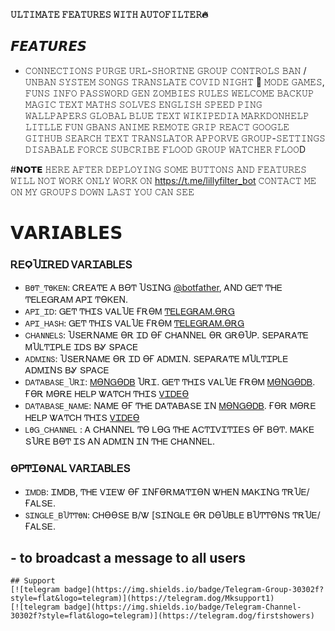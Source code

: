  <b>𝚄𝙻𝚃𝙸𝙼𝙰𝚃𝙴 𝙵𝙴𝙰𝚃𝚄𝚁𝙴𝚂 𝚆𝙸𝚃𝙷 𝙰𝚄𝚃𝙾𝙵𝙸𝙻𝚃𝙴𝚁🔥</b>

## 𝙁𝙀𝘼𝙏𝙐𝙍𝙀𝙎

- 𝙲𝙾𝙽𝙽𝙴𝙲𝚃𝙸𝙾𝙽𝚂
𝙿𝚄𝚁𝙶𝙴
𝚄𝚁𝙻-𝚂𝙷𝙾𝚁𝚃𝙽𝙴
𝙶𝚁𝙾𝚄𝙿 𝙲𝙾𝙽𝚃𝚁𝙾𝙻𝚂
𝙱𝙰𝙽 / 𝚄𝙽𝙱𝙰𝙽 𝚂𝚈𝚂𝚃𝙴𝙼
𝚂𝙾𝙽𝙶𝚂
𝚃𝚁𝙰𝙽𝚂𝙻𝙰𝚃𝙴
𝙲𝙾𝚅𝙸𝙳
𝙽𝙸𝙶𝙷𝚃 🌃 𝙼𝙾𝙳𝙴
𝙶𝙰𝙼𝙴𝚂, 𝙵𝚄𝙽𝚂
𝙸𝙽𝙵𝙾
𝙿𝙰𝚂𝚂𝚆𝙾𝚁𝙳 𝙶𝙴𝙽
𝚉𝙾𝙼𝙱𝙸𝙴𝚂
𝚁𝚄𝙻𝙴𝚂
𝚆𝙴𝙻𝙲𝙾𝙼𝙴
𝙱𝙰𝙲𝙺𝚄𝙿
𝙼𝙰𝙶𝙸𝙲 𝚃𝙴𝚇𝚃
𝙼𝙰𝚃𝙷𝚂 𝚂𝙾𝙻𝚅𝙴𝚂
𝙴𝙽𝙶𝙻𝙸𝚂𝙷
𝚂𝙿𝙴𝙴𝙳
𝙿𝙸𝙽𝙶
𝚆𝙰𝙻𝙻𝙿𝙰𝙿𝙴𝚁𝚂
𝙶𝙻𝙾𝙱𝙰𝙻 𝙱𝙻𝚄𝙴 𝚃𝙴𝚇𝚃
𝚆𝙸𝙺𝙸𝙿𝙴𝙳𝙸𝙰
𝙼𝙰𝚁𝙺𝙳𝙾𝙽𝙷𝙴𝙻𝙿
𝙻𝙸𝚃𝙻𝙻𝙴 𝙵𝚄𝙽
𝙶𝙱𝙰𝙽𝚂
𝙰𝙽𝙸𝙼𝙴
𝚁𝙴𝙼𝙾𝚃𝙴 𝙶𝚁𝙸𝙿
𝚁𝙴𝙰𝙲𝚃
𝙶𝙾𝙾𝙶𝙻𝙴
𝙶𝙸𝚃𝙷𝚄𝙱 𝚂𝙴𝙰𝚁𝙲𝙷
𝚃𝙴𝚇𝚃 𝚃𝚁𝙰𝙽𝚂𝙻𝙰𝚃𝙾𝚁
𝙰𝙿𝙿𝙾𝚁𝚅𝙴
𝙶𝚁𝙾𝚄𝙿-𝚂𝙴𝚃𝚃𝙸𝙽𝙶𝚂
𝙳𝙸𝚂𝙰𝙱𝙰𝙻𝙴
𝙵𝙾𝚁𝙲𝙴 𝚂𝚄𝙱𝙲𝚁𝙸𝙱𝙴
𝙵𝙻𝙾𝙾𝙳
𝙶𝚁𝙾𝚄𝙿 𝚆𝙰𝚃𝙲𝙷𝙴𝚁
𝙵𝙻𝙾𝙾D

#𝗡𝗢𝗧𝗘
𝙷𝙴𝚁𝙴 𝙰𝙵𝚃𝙴𝚁 𝙳𝙴𝙿𝙻𝙾𝚈𝙸𝙽𝙶 𝚂𝙾𝙼𝙴 𝙱𝚄𝚃𝚃𝙾𝙽𝚂 𝙰𝙽𝙳 𝙵𝙴𝙰𝚃𝚄𝚁𝙴𝚂 𝚆𝙸𝙻𝙻 𝙽𝙾𝚃 𝚆𝙾𝚁𝙺 𝙾𝙽𝙻𝚈 𝚆𝙾𝚁𝙺 𝙾𝙽 https://t.me/lillyfilter_bot 𝙲𝙾𝙽𝚃𝙰𝙲𝚃 𝙼𝙴 𝙾𝙽 𝙼𝚈 𝙶𝚁𝙾𝚄𝙿𝚂 𝙳𝙾𝚆𝙽 𝙻𝙰𝚂𝚃 𝚈𝙾𝚄 𝙲𝙰𝙽 𝚂𝙴𝙴

# 𝗩𝗔𝗥𝗜𝗔𝗕𝗟𝗘𝗦

### ᎡᎬϘႮᏆᎡᎬᎠ ᏙᎪᎡᏆᎪᏴᏞᎬՏ
* `ᏴϴͲ_ͲϴᏦᎬΝ`: ᏟᎡᎬᎪͲᎬ Ꭺ ᏴϴͲ ႮՏᏆΝᏀ [@botfather](ᎻͲͲᏢՏ://ͲᎬᏞᎬᏀᎡᎪᎷ.ᎠϴᏀ/botfather), ᎪΝᎠ ᏀᎬͲ ͲᎻᎬ ͲᎬᏞᎬᏀᎡᎪᎷ ᎪᏢᏆ ͲϴᏦᎬΝ.
* `ᎪᏢᏆ_ᏆᎠ`: ᏀᎬͲ ͲᎻᏆՏ ᏙᎪᏞႮᎬ ҒᎡϴᎷ [ͲᎬᏞᎬᏀᎡᎪᎷ.ϴᎡᏀ](ᎻͲͲᏢՏ://ᎷᎽ.ͲᎬᏞᎬᏀᎡᎪᎷ.ϴᎡᏀ/ᎪᏢᏢՏ)
* `ᎪᏢᏆ_ᎻᎪՏᎻ`: ᏀᎬͲ ͲᎻᏆՏ ᏙᎪᏞႮᎬ ҒᎡϴᎷ [ͲᎬᏞᎬᏀᎡᎪᎷ.ϴᎡᏀ](ᎻͲͲᏢՏ://ᎷᎽ.ͲᎬᏞᎬᏀᎡᎪᎷ.ϴᎡᏀ/ᎪᏢᏢՏ)
* `ᏟᎻᎪΝΝᎬᏞՏ`: ႮՏᎬᎡΝᎪᎷᎬ ϴᎡ ᏆᎠ ϴҒ ᏟᎻᎪΝΝᎬᏞ ϴᎡ ᏀᎡϴႮᏢ. ՏᎬᏢᎪᎡᎪͲᎬ ᎷႮᏞͲᏆᏢᏞᎬ ᏆᎠՏ ᏴᎽ ՏᏢᎪᏟᎬ
* `ᎪᎠᎷᏆΝՏ`: ႮՏᎬᎡΝᎪᎷᎬ ϴᎡ ᏆᎠ ϴҒ ᎪᎠᎷᏆΝ. ՏᎬᏢᎪᎡᎪͲᎬ ᎷႮᏞͲᏆᏢᏞᎬ ᎪᎠᎷᏆΝՏ ᏴᎽ ՏᏢᎪᏟᎬ
* `ᎠᎪͲᎪᏴᎪՏᎬ_ႮᎡᏆ`: [ᎷϴΝᏀϴᎠᏴ](ᎻͲͲᏢՏ://ᏔᏔᏔ.ᎷϴΝᏀϴᎠᏴ.ᏟϴᎷ) ႮᎡᏆ. ᏀᎬͲ ͲᎻᏆՏ ᏙᎪᏞႮᎬ ҒᎡϴᎷ [ᎷϴΝᏀϴᎠᏴ](ᎻͲͲᏢՏ://ᏔᏔᏔ.ᎷϴΝᏀϴᎠᏴ.ᏟϴᎷ). ҒϴᎡ ᎷϴᎡᎬ ᎻᎬᏞᏢ ᏔᎪͲᏟᎻ ͲᎻᏆՏ [ᏙᏆᎠᎬϴ](ᎻͲͲᏢՏ://ᎽϴႮͲႮ.ᏴᎬ/ΝᎫ-ᏞᎫҒᏦᏀᏴ6Ꮤ)
* `ᎠᎪͲᎪᏴᎪՏᎬ_ΝᎪᎷᎬ`: ΝᎪᎷᎬ ϴҒ ͲᎻᎬ ᎠᎪͲᎪᏴᎪՏᎬ ᏆΝ [ᎷϴΝᏀϴᎠᏴ](ᎻͲͲᏢՏ://ᏔᏔᏔ.ᎷϴΝᏀϴᎠᏴ.ᏟϴᎷ). ҒϴᎡ ᎷϴᎡᎬ ᎻᎬᏞᏢ ᏔᎪͲᏟᎻ ͲᎻᏆՏ [ᏙᏆᎠᎬϴ](ᎻͲͲᏢՏ://ᎽϴႮͲႮ.ᏴᎬ/ΝᎫ-ᏞᎫҒᏦᏀᏴ6Ꮤ)
* `ᏞϴᏀ_ᏟᎻᎪΝΝᎬᏞ` : Ꭺ ᏟᎻᎪΝΝᎬᏞ Ͳϴ ᏞϴᏀ ͲᎻᎬ ᎪᏟͲᏆᏙᏆͲᏆᎬՏ ϴҒ ᏴϴͲ. ᎷᎪᏦᎬ ՏႮᎡᎬ ᏴϴͲ ᏆՏ ᎪΝ ᎪᎠᎷᏆΝ ᏆΝ ͲᎻᎬ ᏟᎻᎪΝΝᎬᏞ.
### ϴᏢͲᏆϴΝᎪᏞ ᏙᎪᎡᏆᎪᏴᏞᎬՏ
* `ᏆᎷᎠᏴ`: ᏆᎷᎠᏴ, ͲᎻᎬ ᏙᏆᎬᏔ ϴҒ ᏆΝҒϴᎡᎷᎪͲᏆϴΝ ᏔᎻᎬΝ ᎷᎪᏦᏆΝᏀ ͲᎡႮᎬ/ҒᎪᏞՏᎬ.
* `ՏᏆΝᏀᏞᎬ_ᏴႮͲͲϴΝ`: ᏟᎻϴϴՏᎬ Ᏼ/Ꮤ [ՏᏆΝᏀᏞᎬ ϴᎡ ᎠϴႮᏴᏞᎬ ᏴႮͲͲϴΝՏ ͲᎡႮᎬ/ҒᎪᏞՏᎬ.

##  - to broadcast a message to all  users
```
## Support
[![telegram badge](https://img.shields.io/badge/Telegram-Group-30302f?style=flat&logo=telegram)](https://telegram.dog/Mksupport1)
[![telegram badge](https://img.shields.io/badge/Telegram-Channel-30302f?style=flat&logo=telegram)](https://telegram.dog/firstshowers)




